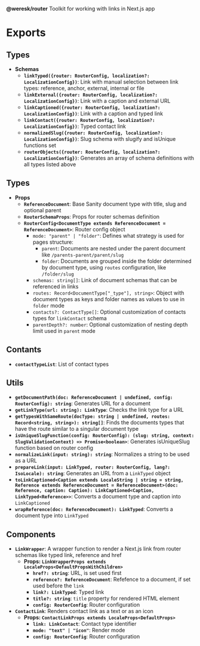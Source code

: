 **@weresk/router**
Toolkit for working with links in Next.js app

# Exports

## Types

-   **Schemas**
    -   **`linkTyped({router: RouterConfig, localization?: LocalizationConfig})`**: Link with manual selection between link types: reference, anchor, external, internal or file
    -   **`linkExternal({router: RouterConfig, localization?: LocalizationConfig})`**: Link with a caption and external URL
    -   **`linkCaptioned({router: RouterConfig, localization?: LocalizationConfig})`**: Link with a caption and typed link
    -   **`linkContact({router: RouterConfig, localization?: LocalizationConfig})`**: Typed contact link
    -   **`normalizedSlug({router: RouterConfig, localization?: LocalizationConfig})`**: Slug schema with slugify and isUnique functions set
    -   **`routerObjects({router: RouterConfig, localization?: LocalizationConfig})`**: Generates an array of schema definitions with all types listed above

## Types

-   **Props**
    -   **`ReferenceDocument`**: Base Sanity document type with title, slug and optional parent
    -   **`RouterSchemaProps`**: Props for router schemas definition
    -   **`RouterConfig<DocumentType extends ReferenceDocument = ReferenceDocument>`**: Router config object
        -   `mode: "parent" | "folder"`: Defines what strategy is used for pages structure:
            -   `parent`: Documents are nested under the parent document like `/parents-parent/parent/slug`
            -   `folder`: Documents are grouped inside the folder determined by document type, using `routes` configuration, like `/folder/slug`
        -   `schemas: string[]`: Link of document schemas that can be referenced in links
        -   `routes: Record<DocumentType["_type"], string>`: Object with document types as keys and folder names as values to use in `folder` mode
        -   `contacts?: ContactType[]`: Optional customization of contacts types for `linkContact` schema
        -   `parentDepth?: number`: Optional customization of nesting depth limit used in `parent` mode

## Contants

-   **`contactTypeList`**: List of contact types

## Utils

-   **`getDocumentPath(doc: ReferenceDocument | undefined, config: RouterConfig): string`**: Generates URL for a document
-   **`getLinkType(url: string): LinkType`**: Checks the link type for a URL
-   **`getTypesWithSameRoute(docType: string | undefined, routes: Record<string, string>): string[]`**: Finds the documents types that have the route similar to a singular document type
-   **`isUniqueSlugFunction(config: RouterConfig): (slug: string, context: SlugValidationContext) => Promise<boolean>`**: Generates isUniqueSlug function based on router config
-   **`normalizeLink(input: string): string`**: Normalizes a string to be used as a URL
-   **`prepareLink(input: LinkTyped, router: RouterConfig, lang?: IsoLocale): string`**: Generates an URL from a `LinkTyped` object
-   **`toLinkCaptioned<Caption extends LocaleString | string = string, Reference extends ReferenceDocument = ReferenceDocument>(doc: Reference, caption: Caption): LinkCaptioned<Caption, LinkTyped<Reference>>`**: Converts a document type and caption into `LinkCaptioned`
-   **`wrapReference(doc: ReferenceDocument): LinkTyped`**: Converts a document type into `LinkTyped`

## Components

-   **`LinkWrapper`**: A wrapper function to render a Next.js link from router schemas like typed link, reference and href
    -   **Props: `LinkWrapperProps extends LocaleProps<DefaultPropsWithChildren>`**
        -   **`href?: string`**: URL, is set used first
        -   **`reference?: ReferenceDocument`**: Refefence to a document, if set used before the `link`
        -   **`link?: LinkTyped`**: Typed link
        -   **`title?: string`**: `title` property for rendered HTML element
        -   **`config: RouterConfig`**: Router configuration
-   **`ContactLink`**: Renders contact link as a text or as an icon
    -   **Props: `ContactLinkProps extends LocaleProps<DefaultProps>`**
        -   **`link: LinkContact`**: Contact type identifier
        -   **`mode: "text" | "icon"`**: Render mode
        -   **`config: RouterConfig`**: Router configuration
